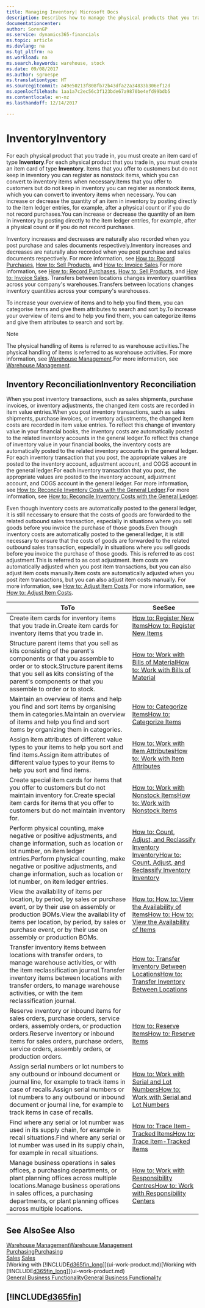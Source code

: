 ```yaml
---
title: Managing Inventory| Microsoft Docs
description: Describes how to manage the physical products that you trade in, for example, handling the stock in your warehouse.
documentationcenter: 
author: SorenGP
ms.service: dynamics365-financials
ms.topic: article
ms.devlang: na
ms.tgt_pltfrm: na
ms.workload: na
ms.search.keywords: warehouse, stock
ms.date: 09/08/2017
ms.author: sgroespe
ms.translationtype: HT
ms.sourcegitcommit: a49e50213f808fb72b43dfa22a34833b306ef12d
ms.openlocfilehash: 1aa1a7c2ec56c3f123bde67a9870be4efd99bdb5
ms.contentlocale: en-nz
ms.lasthandoff: 12/14/2017

---
```


# <a name="inventory"></a><span data-ttu-id="dd707-103">Inventory</span><span class="sxs-lookup"><span data-stu-id="dd707-103">Inventory</span></span>
<span data-ttu-id="dd707-104">For each physical product that you trade in, you must create an item card of type **Inventory**.</span><span class="sxs-lookup"><span data-stu-id="dd707-104">For each physical product that you trade in, you must create an item card of type **Inventory**.</span></span> <span data-ttu-id="dd707-105">Items that you offer to customers but do not keep in inventory you can register as nonstock items, which you can convert to inventory items when necessary.</span><span class="sxs-lookup"><span data-stu-id="dd707-105">Items that you offer to customers but do not keep in inventory you can register as nonstock items, which you can convert to inventory items when necessary.</span></span> <span data-ttu-id="dd707-106">You can increase or decrease the quantity of an item in inventory by posting directly to the item ledger entries, for example, after a physical count or if you do not record purchases.</span><span class="sxs-lookup"><span data-stu-id="dd707-106">You can increase or decrease the quantity of an item in inventory by posting directly to the item ledger entries, for example, after a physical count or if you do not record purchases.</span></span>

<span data-ttu-id="dd707-107">Inventory increases and decreases are naturally also recorded when you post purchase and sales documents respectively.</span><span class="sxs-lookup"><span data-stu-id="dd707-107">Inventory increases and decreases are naturally also recorded when you post purchase and sales documents respectively.</span></span> <span data-ttu-id="dd707-108">For more information, see [How to: Record Purchases](purchasing-how-record-purchases.md), [How to: Sell Products](sales-how-sell-products.md), and [How to: Invoice Sales](sales-how-invoice-sales.md).</span><span class="sxs-lookup"><span data-stu-id="dd707-108">For more information, see [How to: Record Purchases](purchasing-how-record-purchases.md), [How to: Sell Products](sales-how-sell-products.md), and [How to: Invoice Sales](sales-how-invoice-sales.md).</span></span> <span data-ttu-id="dd707-109">Transfers between locations changes inventory quantities across your company's warehouses.</span><span class="sxs-lookup"><span data-stu-id="dd707-109">Transfers between locations changes inventory quantities across your company's warehouses.</span></span>   

<span data-ttu-id="dd707-110">To increase your overview of items and to help you find them, you can categorise items and give them attributes to search and sort by.</span><span class="sxs-lookup"><span data-stu-id="dd707-110">To increase your overview of items and to help you find them, you can categorize items and give them attributes to search and sort by.</span></span>

> [!NOTE]
> <span data-ttu-id="dd707-111">The physical handling of items is referred to as warehouse activities.</span><span class="sxs-lookup"><span data-stu-id="dd707-111">The physical handling of items is referred to as warehouse activities.</span></span> <span data-ttu-id="dd707-112">For more information, see [Warehouse Management](warehouse-manage-warehouse.md).</span><span class="sxs-lookup"><span data-stu-id="dd707-112">For more information, see [Warehouse Management](warehouse-manage-warehouse.md).</span></span>

## <a name="inventory-reconciliation"></a><span data-ttu-id="dd707-113">Inventory Reconciliation</span><span class="sxs-lookup"><span data-stu-id="dd707-113">Inventory Reconciliation</span></span>
<span data-ttu-id="dd707-114">When you post inventory transactions, such as sales shipments, purchase invoices, or inventory adjustments, the changed item costs are recorded in item value entries.</span><span class="sxs-lookup"><span data-stu-id="dd707-114">When you post inventory transactions, such as sales shipments, purchase invoices, or inventory adjustments, the changed item costs are recorded in item value entries.</span></span> <span data-ttu-id="dd707-115">To reflect this change of inventory value in your financial books, the inventory costs are automatically posted to the related inventory accounts in the general ledger.</span><span class="sxs-lookup"><span data-stu-id="dd707-115">To reflect this change of inventory value in your financial books, the inventory costs are automatically posted to the related inventory accounts in the general ledger.</span></span> <span data-ttu-id="dd707-116">For each inventory transaction that you post, the appropriate values are posted to the inventory account, adjustment account, and COGS account in the general ledger.</span><span class="sxs-lookup"><span data-stu-id="dd707-116">For each inventory transaction that you post, the appropriate values are posted to the inventory account, adjustment account, and COGS account in the general ledger.</span></span> <span data-ttu-id="dd707-117">For more information, see [How to: Reconcile Inventory Costs with the General Ledger](finance-how-to-post-inventory-costs-to-the-general-ledger.md).</span><span class="sxs-lookup"><span data-stu-id="dd707-117">For more information, see [How to: Reconcile Inventory Costs with the General Ledger](finance-how-to-post-inventory-costs-to-the-general-ledger.md).</span></span>

<span data-ttu-id="dd707-118">Even though inventory costs are automatically posted to the general ledger, it is still necessary to ensure that the costs of goods are forwarded to the related outbound sales transaction, especially in situations where you sell goods before you invoice the purchase of those goods.</span><span class="sxs-lookup"><span data-stu-id="dd707-118">Even though inventory costs are automatically posted to the general ledger, it is still necessary to ensure that the costs of goods are forwarded to the related outbound sales transaction, especially in situations where you sell goods before you invoice the purchase of those goods.</span></span> <span data-ttu-id="dd707-119">This is referred to as cost adjustment.</span><span class="sxs-lookup"><span data-stu-id="dd707-119">This is referred to as cost adjustment.</span></span> <span data-ttu-id="dd707-120">Item costs are automatically adjusted when you post item transactions, but you can also adjust item costs manually.</span><span class="sxs-lookup"><span data-stu-id="dd707-120">Item costs are automatically adjusted when you post item transactions, but you can also adjust item costs manually.</span></span> <span data-ttu-id="dd707-121">For more information, see [How to: Adjust Item Costs](inventory-how-adjust-item-costs.md).</span><span class="sxs-lookup"><span data-stu-id="dd707-121">For more information, see [How to: Adjust Item Costs](inventory-how-adjust-item-costs.md).</span></span>

|<span data-ttu-id="dd707-122">To</span><span class="sxs-lookup"><span data-stu-id="dd707-122">To</span></span> |<span data-ttu-id="dd707-123">See</span><span class="sxs-lookup"><span data-stu-id="dd707-123">See</span></span> |
|---|----|
|<span data-ttu-id="dd707-124">Create item cards for inventory items that you trade in.</span><span class="sxs-lookup"><span data-stu-id="dd707-124">Create item cards for inventory items that you trade in.</span></span>|[<span data-ttu-id="dd707-125">How to: Register New Items</span><span class="sxs-lookup"><span data-stu-id="dd707-125">How to: Register New Items</span></span>](inventory-how-register-new-items.md)|
|<span data-ttu-id="dd707-126">Structure parent items that you sell as kits consisting of the parent's components or that you assemble to order or to stock.</span><span class="sxs-lookup"><span data-stu-id="dd707-126">Structure parent items that you sell as kits consisting of the parent's components or that you assemble to order or to stock.</span></span>|[<span data-ttu-id="dd707-127">How to: Work with Bills of Material</span><span class="sxs-lookup"><span data-stu-id="dd707-127">How to: Work with Bills of Material</span></span>](inventory-how-work-BOMs.md)|
|<span data-ttu-id="dd707-128">Maintain an overview of items and help you find and sort items by organising them in categories.</span><span class="sxs-lookup"><span data-stu-id="dd707-128">Maintain an overview of items and help you find and sort items by organizing them in categories.</span></span>|[<span data-ttu-id="dd707-129">How to: Categorize Items</span><span class="sxs-lookup"><span data-stu-id="dd707-129">How to: Categorize Items</span></span>](inventory-how-categorize-items.md)|
|<span data-ttu-id="dd707-130">Assign item attributes of different value types to your items to help you sort and find items.</span><span class="sxs-lookup"><span data-stu-id="dd707-130">Assign item attributes of different value types to your items to help you sort and find items.</span></span>|[<span data-ttu-id="dd707-131">How to: Work with Item Attributes</span><span class="sxs-lookup"><span data-stu-id="dd707-131">How to: Work with Item Attributes</span></span>](inventory-how-work-item-attributes.md)|
|<span data-ttu-id="dd707-132">Create special item cards for items that you offer to customers but do not maintain inventory for.</span><span class="sxs-lookup"><span data-stu-id="dd707-132">Create special item cards for items that you offer to customers but do not maintain inventory for.</span></span>|[<span data-ttu-id="dd707-133">How to: Work with Nonstock Items</span><span class="sxs-lookup"><span data-stu-id="dd707-133">How to: Work with Nonstock Items</span></span>](inventory-how-work-nonstock-items.md)|
|<span data-ttu-id="dd707-134">Perform physical counting, make negative or positive adjustments, and change information, such as location or lot number, on item ledger entries.</span><span class="sxs-lookup"><span data-stu-id="dd707-134">Perform physical counting, make negative or positive adjustments, and change information, such as location or lot number, on item ledger entries.</span></span>|[<span data-ttu-id="dd707-135">How to: Count, Adjust, and Reclassify Inventory Inventory</span><span class="sxs-lookup"><span data-stu-id="dd707-135">How to: Count, Adjust, and Reclassify Inventory Inventory</span></span>](inventory-how-count-adjust-reclassify.md)|
|<span data-ttu-id="dd707-136">View the availability of items per location, by period, by sales or purchase event, or by their use on assembly or production BOMs.</span><span class="sxs-lookup"><span data-stu-id="dd707-136">View the availability of items per location, by period, by sales or purchase event, or by their use on assembly or production BOMs.</span></span>|[<span data-ttu-id="dd707-137">How to: How to: View the Availability of Items</span><span class="sxs-lookup"><span data-stu-id="dd707-137">How to: How to: View the Availability of Items</span></span>](inventory-how-availability-overview.md)|
|<span data-ttu-id="dd707-138">Transfer inventory items between locations with transfer orders, to manage warehouse activities, or with the item reclassification journal.</span><span class="sxs-lookup"><span data-stu-id="dd707-138">Transfer inventory items between locations with transfer orders, to manage warehouse activities, or with the item reclassification journal.</span></span>|[<span data-ttu-id="dd707-139">How to: Transfer Inventory Between Locations</span><span class="sxs-lookup"><span data-stu-id="dd707-139">How to: Transfer Inventory Between Locations</span></span>](inventory-how-transfer-between-locations.md)|
|<span data-ttu-id="dd707-140">Reserve inventory or inbound items for sales orders, purchase orders, service orders, assembly orders, or production orders.</span><span class="sxs-lookup"><span data-stu-id="dd707-140">Reserve inventory or inbound items for sales orders, purchase orders, service orders, assembly orders, or production orders.</span></span>|[<span data-ttu-id="dd707-141">How to: Reserve Items</span><span class="sxs-lookup"><span data-stu-id="dd707-141">How to: Reserve Items</span></span>](inventory-how-to-reserve-items.md)|
|<span data-ttu-id="dd707-142">Assign serial numbers or lot numbers to any outbound or inbound document or journal line, for example to track items in case of recalls.</span><span class="sxs-lookup"><span data-stu-id="dd707-142">Assign serial numbers or lot numbers to any outbound or inbound document or journal line, for example to track items in case of recalls.</span></span>|[<span data-ttu-id="dd707-143">How to: Work with Serial and Lot Numbers</span><span class="sxs-lookup"><span data-stu-id="dd707-143">How to: Work with Serial and Lot Numbers</span></span>](inventory-how-work-item-tracking.md)|
|<span data-ttu-id="dd707-144">Find where any serial or lot number was used in its supply chain, for example in recall situations.</span><span class="sxs-lookup"><span data-stu-id="dd707-144">Find where any serial or lot number was used in its supply chain, for example in recall situations.</span></span>|[<span data-ttu-id="dd707-145">How to: Trace Item-Tracked Items</span><span class="sxs-lookup"><span data-stu-id="dd707-145">How to: Trace Item-Tracked Items</span></span>](inventory-how-to-trace-item-tracked-items.md)|
|<span data-ttu-id="dd707-146">Manage business operations in sales offices, a purchasing departments, or plant planning offices across multiple locations.</span><span class="sxs-lookup"><span data-stu-id="dd707-146">Manage business operations in sales offices, a purchasing departments, or plant planning offices across multiple locations.</span></span>|[<span data-ttu-id="dd707-147">How to: Work with Responsibility Centres</span><span class="sxs-lookup"><span data-stu-id="dd707-147">How to: Work with Responsibility Centers</span></span>](inventory-responsibility-centers.md)|

## <a name="see-also"></a><span data-ttu-id="dd707-148">See Also</span><span class="sxs-lookup"><span data-stu-id="dd707-148">See Also</span></span>  
[<span data-ttu-id="dd707-149">Warehouse Management</span><span class="sxs-lookup"><span data-stu-id="dd707-149">Warehouse Management</span></span>](warehouse-manage-warehouse.md)  
[<span data-ttu-id="dd707-150">Purchasing</span><span class="sxs-lookup"><span data-stu-id="dd707-150">Purchasing</span></span>](purchasing-manage-purchasing.md)  
<span data-ttu-id="dd707-151">[Sales](sales-manage-sales.md)  </span><span class="sxs-lookup"><span data-stu-id="dd707-151">[Sales](sales-manage-sales.md)  </span></span>  
<span data-ttu-id="dd707-152">[Working with [!INCLUDE[d365fin_long](includes/d365fin_long_md.md)]](ui-work-product.md)</span><span class="sxs-lookup"><span data-stu-id="dd707-152">[Working with [!INCLUDE[d365fin_long](includes/d365fin_long_md.md)]](ui-work-product.md)</span></span>  
[<span data-ttu-id="dd707-153">General Business Functionality</span><span class="sxs-lookup"><span data-stu-id="dd707-153">General Business Functionality</span></span>](ui-across-business-areas.md)

## [!INCLUDE[d365fin](includes/free_trial_md.md)]

